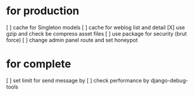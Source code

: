 # for production
[ ] cache for Singleton models
[ ] cache for weblog list and detail
[X] use gzip and check be compress asset files
[ ] use package for security (brut force)
[ ] change admin panel route and set honeypot

# for complete
[ ] set limit for send message by 
[ ] check performance by django-debug-tools 

